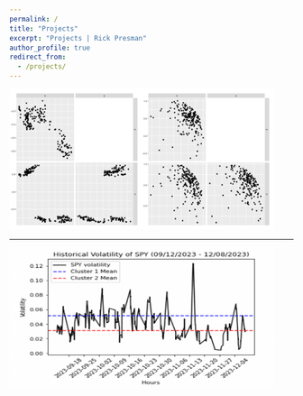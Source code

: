 ```yaml
---
permalink: /
title: "Projects"
excerpt: "Projects | Rick Presman"
author_profile: true
redirect_from: 
  - /projects/
---
```


<img src="/images/distance.png" width="469" height="250" />

---

<img src="/images/vol.png" width="469" height="250" />
